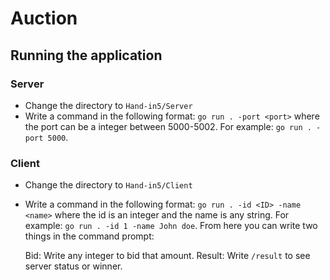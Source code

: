 # Auction
## Running the application
### Server
- Change the directory to `Hand-in5/Server`
- Write a command in the following format: `go run . -port <port>` where the port can be a integer between 5000-5002.
  For example: `go run . -port 5000`.

### Client
- Change the directory to `Hand-in5/Client`
- Write a command in the following format: `go run . -id <ID> -name <name>` where the id is an integer and the name is any string.
  For example: `go run . -id 1 -name John doe`.
  From here you can write two things in the command prompt:

  Bid:      Write any integer to bid that amount.
  Result:   Write `/result` to see server status or winner.